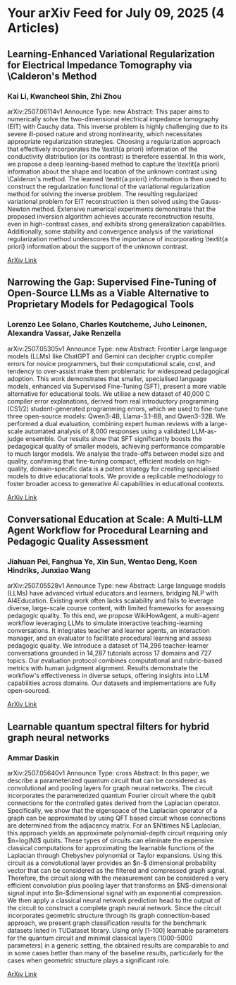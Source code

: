 <h1>Your arXiv Feed for July 09, 2025 (4 Articles)</h1>
<h2>Learning-Enhanced Variational Regularization for Electrical Impedance Tomography via \Calderon's Method</h2>
<h3>Kai Li, Kwancheol Shin, Zhi Zhou</h3>
<p>arXiv:2507.06114v1 Announce Type: new 
Abstract: This paper aims to numerically solve the two-dimensional electrical impedance tomography (EIT) with Cauchy data. This inverse problem is highly challenging due to its severe ill-posed nature and strong nonlinearity, which necessitates appropriate regularization strategies. Choosing a regularization approach that effectively incorporates the \textit{a priori} information of the conductivity distribution (or its contrast) is therefore essential. In this work, we propose a deep learning-based method to capture the \textit{a priori} information about the shape and location of the unknown contrast using \Calderon's method. The learned \textit{a priori} information is then used to construct the regularization functional of the variational regularization method for solving the inverse problem. The resulting regularized variational problem for EIT reconstruction is then solved using the Gauss-Newton method. Extensive numerical experiments demonstrate that the proposed inversion algorithm achieves accurate reconstruction results, even in high-contrast cases, and exhibits strong generalization capabilities. Additionally, some stability and convergence analysis of the variational regularization method underscores the importance of incorporating \textit{a priori} information about the support of the unknown contrast.</p>
<a href='https://arxiv.org/abs/2507.06114'>ArXiv Link</a>

<h2>Narrowing the Gap: Supervised Fine-Tuning of Open-Source LLMs as a Viable Alternative to Proprietary Models for Pedagogical Tools</h2>
<h3>Lorenzo Lee Solano, Charles Koutcheme, Juho Leinonen, Alexandra Vassar, Jake Renzella</h3>
<p>arXiv:2507.05305v1 Announce Type: new 
Abstract: Frontier Large language models (LLMs) like ChatGPT and Gemini can decipher cryptic compiler errors for novice programmers, but their computational scale, cost, and tendency to over-assist make them problematic for widespread pedagogical adoption. This work demonstrates that smaller, specialised language models, enhanced via Supervised Fine-Tuning (SFT), present a more viable alternative for educational tools. We utilise a new dataset of 40,000 C compiler error explanations, derived from real introductory programming (CS1/2) student-generated programming errors, which we used to fine-tune three open-source models: Qwen3-4B, Llama-3.1-8B, and Qwen3-32B. We performed a dual evaluation, combining expert human reviews with a large-scale automated analysis of 8,000 responses using a validated LLM-as-judge ensemble. Our results show that SFT significantly boosts the pedagogical quality of smaller models, achieving performance comparable to much larger models. We analyse the trade-offs between model size and quality, confirming that fine-tuning compact, efficient models on high-quality, domain-specific data is a potent strategy for creating specialised models to drive educational tools. We provide a replicable methodology to foster broader access to generative AI capabilities in educational contexts.</p>
<a href='https://arxiv.org/abs/2507.05305'>ArXiv Link</a>

<h2>Conversational Education at Scale: A Multi-LLM Agent Workflow for Procedural Learning and Pedagogic Quality Assessment</h2>
<h3>Jiahuan Pei, Fanghua Ye, Xin Sun, Wentao Deng, Koen Hindriks, Junxiao Wang</h3>
<p>arXiv:2507.05528v1 Announce Type: new 
Abstract: Large language models (LLMs) have advanced virtual educators and learners, bridging NLP with AI4Education. Existing work often lacks scalability and fails to leverage diverse, large-scale course content, with limited frameworks for assessing pedagogic quality. To this end, we propose WikiHowAgent, a multi-agent workflow leveraging LLMs to simulate interactive teaching-learning conversations. It integrates teacher and learner agents, an interaction manager, and an evaluator to facilitate procedural learning and assess pedagogic quality. We introduce a dataset of 114,296 teacher-learner conversations grounded in 14,287 tutorials across 17 domains and 727 topics. Our evaluation protocol combines computational and rubric-based metrics with human judgment alignment. Results demonstrate the workflow's effectiveness in diverse setups, offering insights into LLM capabilities across domains. Our datasets and implementations are fully open-sourced.</p>
<a href='https://arxiv.org/abs/2507.05528'>ArXiv Link</a>

<h2>Learnable quantum spectral filters for hybrid graph neural networks</h2>
<h3>Ammar Daskin</h3>
<p>arXiv:2507.05640v1 Announce Type: cross 
Abstract: In this paper, we describe a parameterized quantum circuit that can be considered as convolutional and pooling layers for graph neural networks. The circuit incorporates the parameterized quantum Fourier circuit where the qubit connections for the controlled gates derived from the Laplacian operator. Specifically, we show that the eigenspace of the Laplacian operator of a graph can be approximated by using QFT based circuit whose connections are determined from the adjacency matrix. For an $N\times N$ Laplacian, this approach yields an approximate polynomial-depth circuit requiring only $n=log(N)$ qubits. These types of circuits can eliminate the expensive classical computations for approximating the learnable functions of the Laplacian through Chebyshev polynomial or Taylor expansions.
  Using this circuit as a convolutional layer provides an $n-$ dimensional probability vector that can be considered as the filtered and compressed graph signal. Therefore, the circuit along with the measurement can be considered a very efficient convolution plus pooling layer that transforms an $N$-dimensional signal input into $n-$dimensional signal with an exponential compression. We then apply a classical neural network prediction head to the output of the circuit to construct a complete graph neural network. Since the circuit incorporates geometric structure through its graph connection-based approach, we present graph classification results for the benchmark datasets listed in TUDataset library. Using only [1-100] learnable parameters for the quantum circuit and minimal classical layers (1000-5000 parameters) in a generic setting, the obtained results are comparable to and in some cases better than many of the baseline results, particularly for the cases when geometric structure plays a significant role.</p>
<a href='https://arxiv.org/abs/2507.05640'>ArXiv Link</a>

